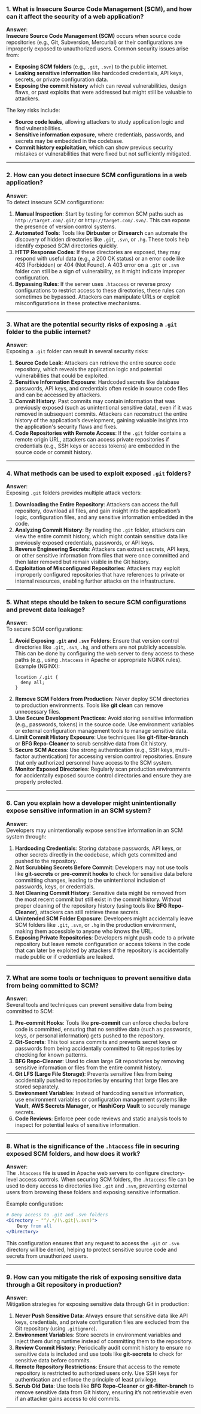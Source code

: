 ### 1. **What is Insecure Source Code Management (SCM), and how can it affect the security of a web application?**
   **Answer**:  
   **Insecure Source Code Management (SCM)** occurs when source code repositories (e.g., Git, Subversion, Mercurial) or their configurations are improperly exposed to unauthorized users. Common security issues arise from:
   - **Exposing SCM folders** (e.g., `.git`, `.svn`) to the public internet.
   - **Leaking sensitive information** like hardcoded credentials, API keys, secrets, or private configuration data.
   - **Exposing the commit history** which can reveal vulnerabilities, design flaws, or past exploits that were addressed but might still be valuable to attackers.

   The key risks include:
   - **Source code leaks**, allowing attackers to study application logic and find vulnerabilities.
   - **Sensitive information exposure**, where credentials, passwords, and secrets may be embedded in the codebase.
   - **Commit history exploitation**, which can show previous security mistakes or vulnerabilities that were fixed but not sufficiently mitigated.

---

### 2. **How can you detect insecure SCM configurations in a web application?**
   **Answer**:  
   To detect insecure SCM configurations:
   1. **Manual Inspection**: Start by testing for common SCM paths such as `http://target.com/.git/` or `http://target.com/.svn/`. This can expose the presence of version control systems.
   2. **Automated Tools**: Tools like **Dirbuster** or **Dirsearch** can automate the discovery of hidden directories like `.git`, `.svn`, or `.hg`. These tools help identify exposed SCM directories quickly.
   3. **HTTP Response Codes**: If these directories are exposed, they may respond with useful data (e.g., a 200 OK status) or an error code like 403 (Forbidden) or 404 (Not Found). A 403 error on a `.git` or `.svn` folder can still be a sign of vulnerability, as it might indicate improper configuration.
   4. **Bypassing Rules**: If the server uses `.htaccess` or reverse proxy configurations to restrict access to these directories, these rules can sometimes be bypassed. Attackers can manipulate URLs or exploit misconfigurations in these protective mechanisms.

---

### 3. **What are the potential security risks of exposing a `.git` folder to the public internet?**
   **Answer**:  
   Exposing a `.git` folder can result in several security risks:
   1. **Source Code Leak**: Attackers can retrieve the entire source code repository, which reveals the application logic and potential vulnerabilities that could be exploited.
   2. **Sensitive Information Exposure**: Hardcoded secrets like database passwords, API keys, and credentials often reside in source code files and can be accessed by attackers.
   3. **Commit History**: Past commits may contain information that was previously exposed (such as unintentional sensitive data), even if it was removed in subsequent commits. Attackers can reconstruct the entire history of the application’s development, gaining valuable insights into the application's security flaws and fixes.
   4. **Code Repositories with Remote Access**: If the `.git` folder contains a remote origin URL, attackers can access private repositories if credentials (e.g., SSH keys or access tokens) are embedded in the source code or commit history.

---

### 4. **What methods can be used to exploit exposed `.git` folders?**
   **Answer**:  
   Exposing `.git` folders provides multiple attack vectors:
   1. **Downloading the Entire Repository**: Attackers can access the full repository, download all files, and gain insight into the application’s logic, configuration files, and any sensitive information embedded in the code.
   2. **Analyzing Commit History**: By reading the `.git` folder, attackers can view the entire commit history, which might contain sensitive data like previously exposed credentials, passwords, or API keys.
   3. **Reverse Engineering Secrets**: Attackers can extract secrets, API keys, or other sensitive information from files that were once committed and then later removed but remain visible in the Git history.
   4. **Exploitation of Misconfigured Repositories**: Attackers may exploit improperly configured repositories that have references to private or internal resources, enabling further attacks on the infrastructure.

---

### 5. **What steps should be taken to secure SCM configurations and prevent data leakage?**
   **Answer**:  
   To secure SCM configurations:
   1. **Avoid Exposing `.git` and `.svn` Folders**: Ensure that version control directories like `.git`, `.svn`, `.hg`, and others are not publicly accessible. This can be done by configuring the web server to deny access to these paths (e.g., using `.htaccess` in Apache or appropriate NGINX rules).
      Example (NGINX):
      ```nginx
      location /.git {
        deny all;
      }
      ```
   2. **Remove SCM Folders from Production**: Never deploy SCM directories to production environments. Tools like **git clean** can remove unnecessary files.
   3. **Use Secure Development Practices**: Avoid storing sensitive information (e.g., passwords, tokens) in the source code. Use environment variables or external configuration management tools to manage sensitive data.
   4. **Limit Commit History Exposure**: Use techniques like **git-filter-branch** or **BFG Repo-Cleaner** to scrub sensitive data from Git history.
   5. **Secure SCM Access**: Use strong authentication (e.g., SSH keys, multi-factor authentication) for accessing version control repositories. Ensure that only authorized personnel have access to the SCM system.
   6. **Monitor Exposed Directories**: Regularly scan production environments for accidentally exposed source control directories and ensure they are properly protected.

---

### 6. **Can you explain how a developer might unintentionally expose sensitive information in an SCM system?**
   **Answer**:  
   Developers may unintentionally expose sensitive information in an SCM system through:
   1. **Hardcoding Credentials**: Storing database passwords, API keys, or other secrets directly in the codebase, which gets committed and pushed to the repository.
   2. **Not Scrubbing Secrets Before Commit**: Developers may not use tools like **git-secrets** or **pre-commit hooks** to check for sensitive data before committing changes, leading to the unintentional inclusion of passwords, keys, or credentials.
   3. **Not Cleaning Commit History**: Sensitive data might be removed from the most recent commit but still exist in the commit history. Without proper cleaning of the repository history (using tools like **BFG Repo-Cleaner**), attackers can still retrieve these secrets.
   4. **Unintended SCM Folder Exposure**: Developers might accidentally leave SCM folders like `.git`, `.svn`, or `.hg` in the production environment, making them accessible to anyone who knows the URL.
   5. **Exposing Private Repositories**: Developers might push code to a private repository but leave remote configuration or access tokens in the code that can later be exploited by attackers if the repository is accidentally made public or if credentials are leaked.

---

### 7. **What are some tools or techniques to prevent sensitive data from being committed to SCM?**
   **Answer**:  
   Several tools and techniques can prevent sensitive data from being committed to SCM:
   1. **Pre-commit Hooks**: Tools like **pre-commit** can enforce checks before code is committed, ensuring that no sensitive data (such as passwords, keys, or personal information) gets pushed to the repository.
   2. **Git-Secrets**: This tool scans commits and prevents secret keys or passwords from being accidentally committed to Git repositories by checking for known patterns.
   3. **BFG Repo-Cleaner**: Used to clean large Git repositories by removing sensitive information or files from the entire commit history.
   4. **Git LFS (Large File Storage)**: Prevents sensitive files from being accidentally pushed to repositories by ensuring that large files are stored separately.
   5. **Environment Variables**: Instead of hardcoding sensitive information, use environment variables or configuration management systems like **Vault**, **AWS Secrets Manager**, or **HashiCorp Vault** to securely manage secrets.
   6. **Code Reviews**: Enforce peer code reviews and static analysis tools to inspect for potential leaks of sensitive information.

---

### 8. **What is the significance of the `.htaccess` file in securing exposed SCM folders, and how does it work?**
   **Answer**:  
   The `.htaccess` file is used in Apache web servers to configure directory-level access controls. When securing SCM folders, the `.htaccess` file can be used to deny access to directories like `.git` and `.svn`, preventing external users from browsing these folders and exposing sensitive information.
   
   Example configuration:
   ```apache
   # Deny access to .git and .svn folders
   <Directory ~ "^/.*/(\.git|\.svn)">
       Deny from all
   </Directory>
   ```
   This configuration ensures that any request to access the `.git` or `.svn` directory will be denied, helping to protect sensitive source code and secrets from unauthorized users.

---

### 9. **How can you mitigate the risk of exposing sensitive data through a Git repository in production?**
   **Answer**:  
   Mitigation strategies for exposing sensitive data through Git in production:
   1. **Never Push Sensitive Data**: Always ensure that sensitive data like API keys, credentials, and private configuration files are excluded from the Git repository (using `.gitignore`).
   2. **Environment Variables**: Store secrets in environment variables and inject them during runtime instead of committing them to the repository.
   3. **Review Commit History**: Periodically audit commit history to ensure no sensitive data is included and use tools like **git-secrets** to check for sensitive data before commits.
   4. **Remote Repository Restrictions**: Ensure that access to the remote repository is restricted to authorized users only. Use SSH keys for authentication and enforce the principle of least privilege.
   5. **Scrub Old Data**: Use tools like **BFG Repo-Cleaner** or **git-filter-branch** to remove sensitive data from Git history, ensuring it’s not retrievable even if an attacker gains access to old commits.

---
